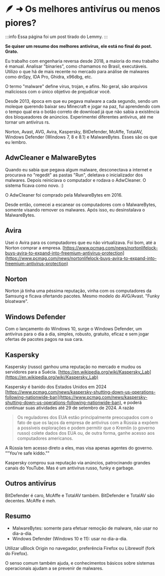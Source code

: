 # 🪶 ➜ Os melhores antivírus ou menos piores?

:::info 
Essa página foi um post tirado do Lemmy. 
:::

**Se quiser um resumo dos melhores antivírus, ele está no final do post. Grato.**

Eu trabalho com engenharia reversa desde 2018, a maioria do meu trabalho é manual. Analisar "binaries", como chamamos no Brasil, executáveis. Utilizo o que há de mais recente no mercado para análise de malwares como dnSpy, IDA Pro, Ghidra, x96dbg, etc.

O termo "malware" define vírus, trojan, e afins. No geral, são arquivos maliciosos com o único objetivo de prejudicar você.

Desde 2013, época em que eu pegava malware a cada segundo, sendo um moleque querendo baixar seu Minecraft e jogar na paz, fui aprendendo com o tempo qual era o botão correto de download já que não sabia a existência dos bloqueadores de anúncios. Experimentei diferentes antivírus, até me tornar um antivírus rs.

Norton, Avast, AVG, Avira, Kaspersky, BitDefender, McAffe, TotalAV, Windows Defender (Windows 7, 8 e 8.1) e MalwareBytes. Esses são os que eu lembro.

## AdwCleaner e MalwareBytes
Quando eu sabia que pegava algum malware, desconectava a internet e procurava no "regedit" as pastas "Run", deletava o inicializador dos malwares. Depois reiniciava o computador e rodava o AdwCleaner. O sistema ficava como novo. :)

O AdwCleaner foi comprado pela MalwareBytes em 2016.

Desde então, comecei a escanear os computadores com o MalwareBytes, somente visando remover os malwares. Após isso, eu desinstalava o MalwareBytes.

## Avira
Usei o Avira para os computadores que eu não virtualizava. Foi bom, até a Norton comprar a empresa. [https://www.pcmag.com/news/nortonlifelock-buys-avira-to-expand-into-freemium-antivirus-protection](https://www.pcmag.com/news/nortonlifelock-buys-avira-to-expand-into-freemium-antivirus-protection)

## Norton
Norton já tinha uma péssima reputação, vinha com os computadores da Samsung e ficava ofertando pacotes. Mesmo modelo do AVG/Avast. "Funky bloatware".

## Windows Defender
Com o lançamento do Windows 10, surge o Windows Defender, um antivírus para o dia a dia, simples, robusto, gratuito, eficaz e sem jogar ofertas de pacotes pagos na sua cara.

## Kaspersky
Kaspersky (russo) ganhou uma reputação no mercado e mudou os servidores para a Suécia. [https://en.wikipedia.org/wiki/Kaspersky_Lab](https://en.wikipedia.org/wiki/Kaspersky_Lab)

Kaspersky é banido dos Estados Unidos em 2024 [https://www.pcmag.com/news/kaspersky-shutting-down-us-operations-following-nationwide-ban](https://www.pcmag.com/news/kaspersky-shutting-down-us-operations-following-nationwide-ban), e poderá continuar suas atividades até 29 de setembro de 2024. A razão

> Os reguladores dos EUA estão principalmente preocupados com o fato de que os laços da empresa de antivírus com a Rússia a expõem a possíveis explorações e podem permitir que o Kremlin (o governo russo) colete dados dos EUA ou, de outra forma, ganhe acesso aos computadores americanos.

A Rússia tem acesso direto a eles, mas visa apenas agentes do governo. ""You're safe kiddo.""

Kaspersky comprou sua reputação via anúncios, patrocinando grandes canais do YouTube. Mas é um antivírus russo, funky e garbage.

## Outros antivírus

BitDefender é caro, McAffe e TotalAV também. BitDefender e TotalAV são decentes. McAffe é meh.

## Resumo

- MalwareBytes: somente para efetuar remoção de malware, não usar no dia-a-dia.
- Windows Defender (Windows 10 e 11): usar no dia-a-dia.

Utilizar uBlock Origin no navegador, preferência Firefox ou Librewolf (fork do Firefox).

O senso comum também ajuda, e conhecimentos básicos sobre sistemas operacionais ajudam a se prevenir de malwares.